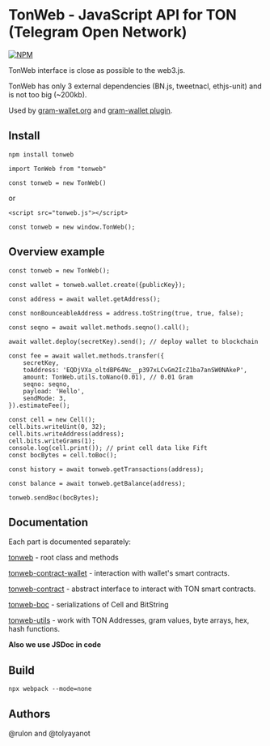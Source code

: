 # TonWeb - JavaScript API for TON (Telegram Open Network)

[![NPM](https://img.shields.io/npm/v/tonweb.svg)](https://www.npmjs.org/package/tonweb)

TonWeb interface is close as possible to the web3.js.

TonWeb has only 3 external dependencies (BN.js, tweetnacl, ethjs-unit) and is not too big (~200kb).

Used by [gram-wallet.org](https://gram-wallet.org) and [gram-wallet plugin](https://gram-wallet.org/plugin).

## Install

`npm install tonweb`

`import TonWeb from "tonweb"`

`const tonweb = new TonWeb()`

or

`<script src="tonweb.js"></script>`

`const tonweb = new window.TonWeb();`

## Overview example

```
const tonweb = new TonWeb();

const wallet = tonweb.wallet.create({publicKey});

const address = await wallet.getAddress();

const nonBounceableAddress = address.toString(true, true, false);

const seqno = await wallet.methods.seqno().call(); 

await wallet.deploy(secretKey).send(); // deploy wallet to blockchain

const fee = await wallet.methods.transfer({
    secretKey,
    toAddress: 'EQDjVXa_oltdBP64Nc__p397xLCvGm2IcZ1ba7anSW0NAkeP',
    amount: TonWeb.utils.toNano(0.01), // 0.01 Gram
    seqno: seqno,
    payload: 'Hello',
    sendMode: 3,
}).estimateFee();

const cell = new Cell();
cell.bits.writeUint(0, 32);
cell.bits.writeAddress(address);
cell.bits.writeGrams(1);
console.log(cell.print()); // print cell data like Fift
const bocBytes = cell.toBoc();

const history = await tonweb.getTransactions(address);

const balance = await tonweb.getBalance(address);

tonweb.sendBoc(bocBytes);

```

## Documentation

Each part is documented separately:

[tonweb](https://github.com/toncenter/tonweb/blob/master/src/README.md) - root class and methods

[tonweb-contract-wallet](https://github.com/toncenter/tonweb/blob/master/src/contract/wallet/README.md) - interaction with wallet's smart contracts.

[tonweb-contract](https://github.com/toncenter/tonweb/blob/master/src/contract/README.md) - abstract interface to interact with TON smart contracts.

[tonweb-boc](https://github.com/toncenter/tonweb/blob/master/src/boc/README.md) - serializations of Cell and BitString

[tonweb-utils](https://github.com/toncenter/tonweb/blob/master/src/utils/README.md) - work with TON Addresses, gram values, byte arrays, hex, hash functions.


**Also we use JSDoc in code** 

## Build

```
npx webpack --mode=none
```

## Authors

@rulon and @tolyayanot
